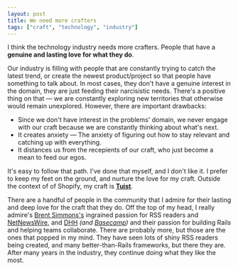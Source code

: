 ```yaml
---
layout: post
title: We need more crafters
tags: ["craft", "technology", "industry"]
---
```


I think the technology industry needs more crafters.
People that have a **genuine and lasting love for what they do**.

Our industry is filling with people that are constantly trying to catch the latest trend,
or create the newest product/project so that people have something to talk about.
In most cases,
they don't have a genuine interest in the domain,
they are just feeding their narcisistic needs.
There's a positive thing on that —
we are constantly exploring new territories that otherwise would remain unexplored.
However, there are important drawbacks:

- Since we don't have interest in the problems' domain,
  we never engage with our craft because we are constantly thinking about what's next.
- It creates anxiety —
  The anxiety of figuring out how to stay relevant and catching up with everything.
- It distances us from the recepients of our craft,
  who just become a mean to feed our egos.

It's easy to follow that path.
I've done that myself, and I don't like it.
I prefer to keep my feet on the ground,
and nurture the love for my craft.
Outside the context of of Shopify,
my craft is [**Tuist**](https://tuist.io).

There are a handful of people in the community that I admire for their lasting and deep love for the craft that they do.
Off the top of my head, I really admire's [Brent Simmons's](https://twitter.com/brentsimmons) ingrained passion for RSS readers and [NetNewsWire](https://ranchero.com/netnewswire/),
and [DHH](https://twitter.com/dhh) _(and [Basecamp](https://basecamp.com))_ and their passion for building Rails and helping teams collaborate.
There are probably more,
but those are the ones that popped in my mind.
They have seen lots of shiny RSS readers being created,
and many better-than-Rails frameworks,
but there they are.
After many years in the industry,
they continue doing what they like the most.
